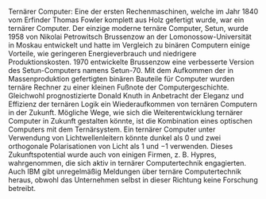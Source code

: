 Ternärer Computer: Eine der ersten Rechenmaschinen, welche im Jahr 1840 vom Erfinder Thomas Fowler komplett aus Holz gefertigt wurde, war ein ternärer Computer. Der einzige moderne ternäre Computer, Setun, wurde 1958 von Nikolai Petrowitsch Brussenzow an der Lomonossow-Universität in Moskau entwickelt und hatte im Vergleich zu binären Computern einige Vorteile, wie geringeren Energieverbrauch und niedrigere Produktionskosten. 1970 entwickelte Brussenzow eine verbesserte Version des Setun-Computers namens Setun-70. Mit dem Aufkommen der in Massenproduktion gefertigten binären Bauteile für Computer wurden ternäre Rechner zu einer kleinen Fußnote der Computergeschichte. Gleichwohl prognostizierte Donald Knuth in Anbetracht der Eleganz und Effizienz der ternären Logik ein Wiederaufkommen von ternären Computern in der Zukunft. Mögliche Wege, wie sich die Weiterentwicklung ternärer Computer in Zukunft gestalten könnte, ist die Kombination eines optischen Computers mit dem Ternärsystem. Ein ternärer Computer unter Verwendung von Lichtwellenleitern könnte dunkel als 0 und zwei orthogonale Polarisationen von Licht als 1 und −1 verwenden. Dieses Zukunftspotential wurde auch von einigen Firmen, z. B. Hypres, wahrgenommen, die sich aktiv in ternärer Computertechnik engagierten. Auch IBM gibt unregelmäßig Meldungen über ternäre Computertechnik heraus, obwohl das Unternehmen selbst in dieser Richtung keine Forschung betreibt.
